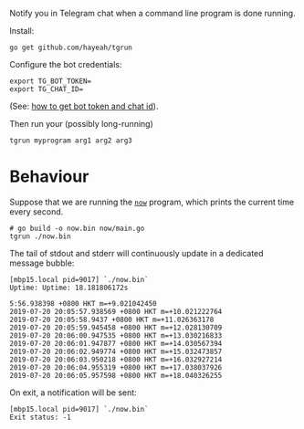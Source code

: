 Notify you in Telegram chat when a command line program is done running.

Install:

```
go get github.com/hayeah/tgrun
```

Configure the bot credentials:

```
export TG_BOT_TOKEN=
export TG_CHAT_ID=
```

(See: [how to get bot token and chat id](telegram-api-send-message-personal-notification-bot/)).

Then run your (possibly long-running)

```
tgrun myprogram arg1 arg2 arg3
```

# Behaviour

Suppose that we are running the [`now`](now/main.go) program, which prints the current time every second.

```
# go build -o now.bin now/main.go
tgrun ./now.bin
```

The tail of stdout and stderr will continuously update in a dedicated message bubble:

```
[mbp15.local pid=9017] `./now.bin`
Uptime: Uptime: 18.181806172s

5:56.938398 +0800 HKT m=+9.021042450
2019-07-20 20:05:57.938569 +0800 HKT m=+10.021222764
2019-07-20 20:05:58.9437 +0800 HKT m=+11.026363178
2019-07-20 20:05:59.945458 +0800 HKT m=+12.028130709
2019-07-20 20:06:00.947535 +0800 HKT m=+13.030216833
2019-07-20 20:06:01.947877 +0800 HKT m=+14.030567394
2019-07-20 20:06:02.949774 +0800 HKT m=+15.032473857
2019-07-20 20:06:03.950218 +0800 HKT m=+16.032927214
2019-07-20 20:06:04.955319 +0800 HKT m=+17.038037926
2019-07-20 20:06:05.957598 +0800 HKT m=+18.040326255
```

On exit, a notification will be sent:

```
[mbp15.local pid=9017] `./now.bin`
Exit status: -1
```
